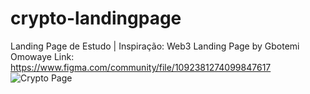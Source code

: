 # crypto-landingpage
Landing Page de Estudo | Inspiração: Web3 Landing Page by Gbotemi Omowaye
Link: https://www.figma.com/community/file/1092381274099847617
![Crypto Page](https://user-images.githubusercontent.com/58227840/189500908-60922fa1-775e-4bbd-9d22-053a3a9ecfd3.png)

